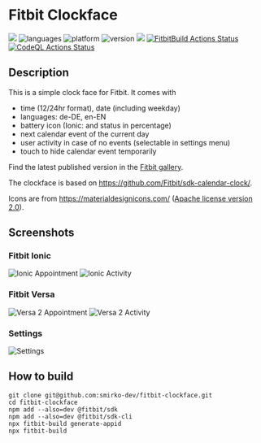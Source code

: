 # Fitbit Clockface

[![](https://img.shields.io/badge/Fitbit%20App%20Gallery-%2300B0B9?style=flat&logo=fitbit&logoColor=white)](https://gallery.fitbit.com/details/ae441b73-2660-407f-b796-a98d1d0583a0)
![languages](https://img.shields.io/badge/languages-JavaScript%20|%20CSS-blue)
![platform](https://img.shields.io/badge/platforms-Ionic%20|%20Versa%20|%20Versa%202%20|%20Versa%20Lite-silver)
![version](https://img.shields.io/badge/version-%201.4.1-green)
[![](https://img.shields.io/github/license/smirko-dev/fitbit-clockface.svg)](https://github.com/smirko-dev/fitbit-clockface/blob/master/LICENSE)
[![FitbitBuild Actions Status](https://github.com/smirko-dev/fitbit-clockface/workflows/FitbitBuild/badge.svg)](https://github.com/smirko-dev/fitbit-clockface/actions)
[![CodeQL Actions Status](https://github.com/smirko-dev/fitbit-clockface/workflows/CodeQL/badge.svg)](https://github.com/smirko-dev/fitbit-clockface/actions)

## Description

This is a simple clock face for Fitbit.
It comes with
- time (12/24hr format), date (including weekday)
- languages: de-DE, en-EN
- battery icon (Ionic: and status in percentage)
- next calendar event of the current day
- user activity in case of no events (selectable in settings menu)
- touch to hide calendar event temporarily

Find the latest published version in the [Fitbit gallery](https://gallery.fitbit.com/details/ae441b73-2660-407f-b796-a98d1d0583a0).

The clockface is based on https://github.com/Fitbit/sdk-calendar-clock/.

Icons are from https://materialdesignicons.com/ ([Apache license version 2.0](https://www.apache.org/licenses/LICENSE-2.0.html)). 

## Screenshots

### Fitbit Ionic

![Ionic Appointment](screenshots/ionic-event.png) ![Ionic Activity](screenshots/ionic-activity.png)

### Fitbit Versa

![Versa 2 Appointment](screenshots/versa2-event.png) ![Versa 2 Activity](screenshots/versa2-activity.png)

### Settings

![Settings](screenshots/settings.png)

## How to build

```
git clone git@github.com:smirko-dev/fitbit-clockface.git
cd fitbit-clockface
npm add --also=dev @fitbit/sdk
npm add --also=dev @fitbit/sdk-cli
npx fitbit-build generate-appid
npx fitbit-build
```
